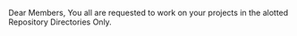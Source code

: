 Dear Members,
You all are requested to work on your projects in the alotted Repository Directories Only.


